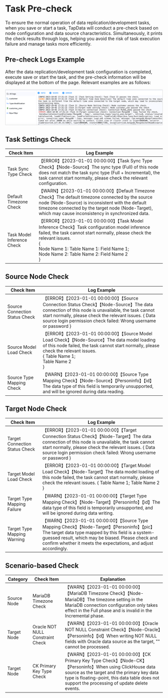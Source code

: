 # Task Pre-check



To ensure the normal operation of data replication/development tasks, when you save or start a task, TapData will conduct a pre-check based on node configuration and data source characteristics. Simultaneously, it prints the check results through logs, helping you avoid the risk of task execution failure and manage tasks more efficiently.

## Pre-check Logs Example

After the data replication/development task configuration is completed, execute save or start the task, and the pre-check information will be displayed at the bottom of the page. Relevant examples are as follows:

![Task Pre-check](../images/task_pre_check.png)

## Task Settings Check

| Check Item                 | Log Example                                                  |
| -------------------------- | ------------------------------------------------------------ |
| Task Sync Type Check       | 【ERROR】【2023-01-01 00:00:00】【Task Sync Type Check】【Node-Source】The sync type (Full) of this node does not match the task sync type (Full + Incremental), the task cannot start normally, please check the relevant configuration. |
| Default Timezone Check     | 【WARN】【2023-01-01 00:00:00】【Default Timezone Check】The default timezone connected by the source node (Node-Source) is inconsistent with the default timezone connected by the target node (Node-Target), which may cause inconsistency in synchronized data. |
| Task Model Inference Check | 【ERROR】【2023-01-01 00:00:00】【Task Model Inference Check】Task configuration model inference failed, the task cannot start normally, please check the relevant issues. <br /> { <br />Node Name 1: Table Name 1: Field Name 1; <br />Node Name 2: Table Name 2: Field Name 2 <br />} |

## Source Node Check

| Check Item                     | Log Example                                                  |
| ------------------------------ | ------------------------------------------------------------ |
| Source Connection Status Check | 【ERROR】【2023-01-01 00:00:00】【Source Connection Status Check】【Node-Source】The data connection of this node is unavailable, the task cannot start normally, please check the relevant issues. { Data source login permission check failed: Wrong username or password } |
| Source Model Load Check        | 【ERROR】【2023-01-01 00:00:00】【Source Model Load Check】【Node-Source】The data model loading of this node failed, the task cannot start normally, please check the relevant issues. <br />{ Table Name 1; <br />Table Name 2 <br />} |
| Source Type Mapping Check      | 【WARN】【2023-01-01 00:00:00】【Source Type Mapping Check】【Node-Source】【Personinfo】【id】The data type of this field is temporarily unsupported, and will be ignored during data reading. |

## Target Node Check

| Check Item                     | Log Example                                                  |
| ------------------------------ | ------------------------------------------------------------ |
| Target Connection Status Check | 【ERROR】【2023-01-01 00:00:00】【Target Connection Status Check】【Node-Target】The data connection of this node is unavailable, the task cannot start normally, please check the relevant issues. { Data source login permission check failed: Wrong username or password } |
| Target Model Load Check        | 【ERROR】【2023-01-01 00:00:00】【Target Model Load Check】【Node-Target】The data model loading of this node failed, the task cannot start normally, please check the relevant issues. { Table Name 1; Table Name 2 } |
| Target Type Mapping Failure    | 【WARN】【2023-01-01 00:00:00】【Target Type Mapping Check】【Node-Target】【Personinfo】【id】The data type of this field is temporarily unsupported, and will be ignored during data writing. |
| Target Type Mapping Warning    | 【WARN】【2023-01-01 00:00:00】【Source Type Mapping Check】【Node-Target】【Personinfo】【pic】The target data type mapped by this field is a system-guessed result, which may be biased. Please check and confirm whether it meets the expectations, and adjust accordingly. |

## Scenario-based Check

| Category    | Check Item                       | Explanation                                                  |
| ----------- | -------------------------------- | ------------------------------------------------------------ |
| Source Node | MariaDB Timezone Check           | 【WARN】【2023-01-01 00:00:00】【MariaDB Timezone Check】【Node-MariaDB】The timezone setting in the MariaDB connection configuration only takes effect in the Full phase and is invalid in the Incremental phase. |
| Target Node | Oracle NOT NULL Constraint Check | 【WARN】【2023-01-01 00:00:00】【Oracle NOT NULL Constraint Check】【Node-Oracle】【Personinfo】【id】When writing NOT NULL fields with Oracle data source as the target, "" cannot be processed. |
| Target Node | CK Primary Key Type Check        | 【WARN】【2023-01-01 00:00:00】【CK Primary Key Type Check】【Node-CK】【Personinfo】When using ClickHouse data source as the target and the primary key data type is floating-point, this data table does not support the processing of update delete events. |